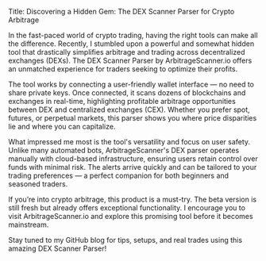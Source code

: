 Title: Discovering a Hidden Gem: The DEX Scanner Parser for Crypto Arbitrage

In the fast-paced world of crypto trading, having the right tools can make all the difference. Recently, I stumbled upon a powerful and somewhat hidden tool that drastically simplifies arbitrage and trading across decentralized exchanges (DEXs). The DEX Scanner Parser by ArbitrageScanner.io offers an unmatched experience for traders seeking to optimize their profits.

The tool works by connecting a user-friendly wallet interface — no need to share private keys. Once connected, it scans dozens of blockchains and exchanges in real-time, highlighting profitable arbitrage opportunities between DEX and centralized exchanges (CEX). Whether you prefer spot, futures, or perpetual markets, this parser shows you where price disparities lie and where you can capitalize.

What impressed me most is the tool's versatility and focus on user safety. Unlike many automated bots, ArbitrageScanner's DEX parser operates manually with cloud-based infrastructure, ensuring users retain control over funds with minimal risk. The alerts arrive quickly and can be tailored to your trading preferences — a perfect companion for both beginners and seasoned traders.

If you’re into crypto arbitrage, this product is a must-try. The beta version is still fresh but already offers exceptional functionality. I encourage you to visit ArbitrageScanner.io and explore this promising tool before it becomes mainstream.

Stay tuned to my GitHub blog for tips, setups, and real trades using this amazing DEX Scanner Parser!
